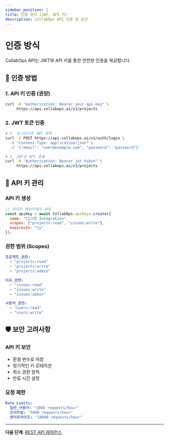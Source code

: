 ```yaml
---
sidebar_position: 2
title: 인증 방식 (JWT, API 키)
description: CollabOps API 인증 및 보안
---
```


# 인증 방식

CollabOps API는 JWT와 API 키를 통한 안전한 인증을 제공합니다.

## 🔐 인증 방법

### 1. API 키 인증 (권장)
```bash
curl -H "Authorization: Bearer your-api-key" \
     https://api.collabops.ai/v1/projects
```

### 2. JWT 토큰 인증
```bash
# 1. 로그인으로 JWT 획득
curl -X POST https://api.collabops.ai/v1/auth/login \
  -H "Content-Type: application/json" \
  -d '{"email": "user@example.com", "password": "password"}'

# 2. JWT로 API 호출
curl -H "Authorization: Bearer jwt-token" \
     https://api.collabops.ai/v1/projects
```

## 🔑 API 키 관리

### API 키 생성
```javascript
// 관리자 페이지에서 생성
const apiKey = await CollabOps.apiKeys.create({
  name: "CI/CD Integration",
  scopes: ["projects:read", "issues:write"],
  expiresIn: "1y"
});
```

### 권한 범위 (Scopes)
```yaml
프로젝트_권한:
  - "projects:read"
  - "projects:write" 
  - "projects:admin"

이슈_권한:
  - "issues:read"
  - "issues:write"
  - "issues:admin"

사용자_권한:
  - "users:read"
  - "users:write"
```

## 🛡️ 보안 고려사항

### API 키 보안
- 환경 변수로 저장
- 정기적인 키 로테이션
- 최소 권한 원칙
- 만료 시간 설정

### 요청 제한
```yaml
Rate_Limits:
  일반_사용자: "1000 requests/hour"
  프리미엄: "5000 requests/hour"
  엔터프라이즈: "10000 requests/hour"
```

---

**다음 단계**: [REST API 레퍼런스](/api/rest-reference) 